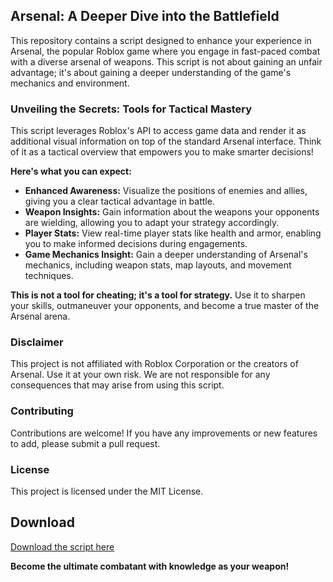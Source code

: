 ## Arsenal: A Deeper Dive into the Battlefield

This repository contains a script designed to enhance your experience in Arsenal, the popular Roblox game where you engage in fast-paced combat with a diverse arsenal of weapons. This script is not about gaining an unfair advantage; it's about gaining a deeper understanding of the game's mechanics and environment.

### Unveiling the Secrets: Tools for Tactical Mastery

This script leverages Roblox's API to access game data and render it as additional visual information on top of the standard Arsenal interface. Think of it as a tactical overview that empowers you to make smarter decisions!

**Here's what you can expect:**

* **Enhanced Awareness:**  Visualize the positions of enemies and allies, giving you a clear tactical advantage in battle. 
* **Weapon Insights:**  Gain information about the weapons your opponents are wielding, allowing you to adapt your strategy accordingly.
* **Player Stats:**  View real-time player stats like health and armor, enabling you to make informed decisions during engagements.
* **Game Mechanics Insight:**  Gain a deeper understanding of Arsenal's mechanics, including weapon stats, map layouts, and movement techniques. 

**This is not a tool for cheating; it's a tool for strategy.** Use it to sharpen your skills, outmaneuver your opponents, and become a true master of the Arsenal arena.

### Disclaimer

This project is not affiliated with Roblox Corporation or the creators of Arsenal. Use it at your own risk.  We are not responsible for any consequences that may arise from using this script.  

### Contributing

Contributions are welcome!  If you have any improvements or new features to add, please submit a pull request.  

### License

This project is licensed under the MIT License.

## Download

[Download the script here](https://your-download-link-here.com)

**Become the ultimate combatant with knowledge as your weapon!**
